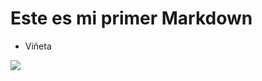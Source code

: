 # Este es mi primer Markdown

- Viñeta 

![](https://www.masip.es/wp-content/uploads/2020/08/aws-logo.png)

